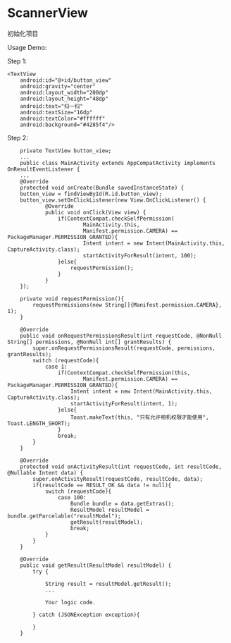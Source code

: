 # ScannerView

初始化项目

Usage Demo:

Step 1:

    <TextView
        android:id="@+id/button_view"
        android:gravity="center"
        android:layout_width="200dp"
        android:layout_height="48dp"
        android:text="扫一扫"
        android:textSize="16dp"
        android:textColor="#ffffff"
        android:background="#4285f4"/>
    
    
 Step 2:
 
        private TextView button_view;
        ...
        public class MainActivity extends AppCompatActivity implements OnResultEventListener {
        ...
        @Override
        protected void onCreate(Bundle savedInstanceState) {
        button_view = findViewById(R.id.button_view);
        button_view.setOnClickListener(new View.OnClickListener() {
                @Override
                public void onClick(View view) {
                    if(ContextCompat.checkSelfPermission(
                            MainActivity.this,
                            Manifest.permission.CAMERA) == PackageManager.PERMISSION_GRANTED){
                            Intent intent = new Intent(MainActivity.this, CaptureActivity.class);
                            startActivityForResult(intent, 100);
                    }else{
                        requestPermission();
                    }
                }
        });

        private void requestPermission(){
            requestPermissions(new String[]{Manifest.permission.CAMERA}, 1);
        }
    
        @Override
        public void onRequestPermissionsResult(int requestCode, @NonNull String[] permissions, @NonNull int[] grantResults) {
            super.onRequestPermissionsResult(requestCode, permissions, grantResults);
            switch (requestCode){
                case 1:
                    if(ContextCompat.checkSelfPermission(this,
                            Manifest.permission.CAMERA) == PackageManager.PERMISSION_GRANTED){
                        Intent intent = new Intent(MainActivity.this, CaptureActivity.class);
                        startActivityForResult(intent, 1);
                    }else{
                        Toast.makeText(this, "只有允许相机权限才能使用", Toast.LENGTH_SHORT);
                    }
                    break;
            }
        }
    
        @Override
        protected void onActivityResult(int requestCode, int resultCode, @Nullable Intent data) {
            super.onActivityResult(requestCode, resultCode, data);
            if(resultCode == RESULT_OK && data != null){
                switch (requestCode){
                    case 100:
                        Bundle bundle = data.getExtras();
                        ResultModel resultModel = bundle.getParcelable("resultModel");
                        getResult(resultModel);
                        break;
                }
            }
        }
    
        @Override
        public void getResult(ResultModel resultModel) {
            try {

                String result = resultModel.getResult();
                ...

                Your logic code.

            } catch (JSONException exception){

            }
        }
